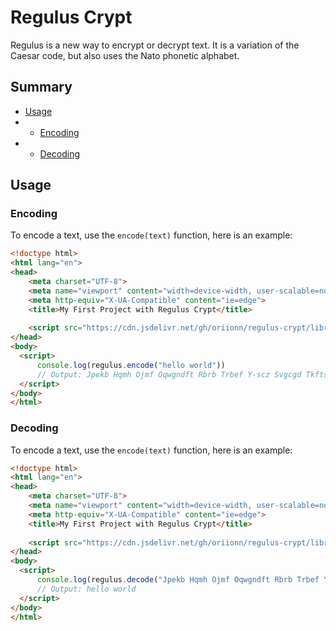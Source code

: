# Regulus Crypt
Regulus is a new way to encrypt or decrypt text. It is a variation of the Caesar code, but also uses the Nato phonetic alphabet.

## Summary
* [Usage](#usage)
* * [Encoding](#encoding)
* * [Decoding](#decoding)

## Usage
### Encoding
To encode a text, use the `encode(text)` function, here is an example:
````html
<!doctype html>
<html lang="en">
<head>
    <meta charset="UTF-8">
    <meta name="viewport" content="width=device-width, user-scalable=no, initial-scale=1.0, maximum-scale=1.0, minimum-scale=1.0">
    <meta http-equiv="X-UA-Compatible" content="ie=edge">
    <title>My First Project with Regulus Crypt</title>
    
    <script src="https://cdn.jsdelivr.net/gh/oriionn/regulus-crypt/library/web/regulus-crypt.js"></script>
</head>
<body>
  <script>
      console.log(regulus.encode("hello world"))
      // Output: Jpekb Hqmh Ojmf Oqwgndft Rbrb Trbef Y-scz Svgcgd Tkftsc Ppxfocgs Feiq
  </script>
</body>
</html>
````

### Decoding
To encode a text, use the `encode(text)` function, here is an example:
````html
<!doctype html>
<html lang="en">
<head>
    <meta charset="UTF-8">
    <meta name="viewport" content="width=device-width, user-scalable=no, initial-scale=1.0, maximum-scale=1.0, minimum-scale=1.0">
    <meta http-equiv="X-UA-Compatible" content="ie=edge">
    <title>My First Project with Regulus Crypt</title>
    
    <script src="https://cdn.jsdelivr.net/gh/oriionn/regulus-crypt/library/web/regulus-crypt.js"></script>
</head>
<body>
  <script>
      console.log(regulus.decode("Jpekb Hqmh Ojmf Oqwgndft Rbrb Trbef Y-scz Svgcgd Tkftsc Ppxfocgs Feiq"))
      // Output: hello world
  </script>
</body>
</html>
````